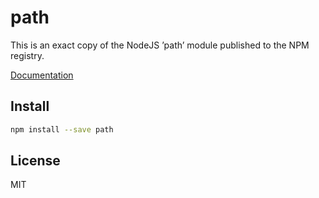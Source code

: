 # path

This is an exact copy of the NodeJS ’path’ module published to the NPM registry.

[Documentation](http://nodejs.org/docs/latest/api/path.html)

## Install

```sh
npm install --save path
```

## License

MIT
